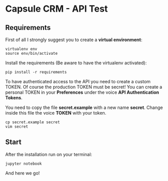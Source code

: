 # Capsule CRM - API Test

## Requirements

First of all I strongly suggest you to create a **virtual environment**:

    virtualenv env
    source env/bin/activate

Install the requirements (Be aware to have the virtualenv activated):
    
    pip install -r requirements
    
To have authenticated access to the API you need to create a custom TOKEN. Of course the production TOKEN must be secret!
You can create a personal TOKEN in your **Preferences** under the voice **API Authentication Tokens**.

You need to copy the file **secret.example** with a new name **secret**. Change inside this file the voice **TOKEN** with your token.

    cp secret.example secret
    vim secret

## Start

After the installation run on your terminal:

    jupyter notebook

And here we go!
